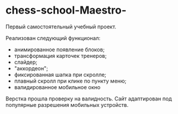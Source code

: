 # chess-school-Maestro-

Первый самостоятельный учебный проект.

Реализован следующий функционал:
- анимированное появление блоков;
- трансформация карточек тренеров;
- слайдер;
- "аккордеон";
- фиксированная шапка при скролле;
- плавный скролл при клике по пункту меню;
- валидированное мобильное окно

Верстка прошла проверку на валидность. Сайт адаптирован под популярные разрешения мобильных устройств.
